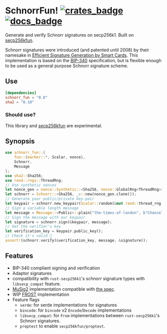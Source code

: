 # SchnorrFun!  [![crates_badge]][crates_url] [![docs_badge]][docs_url] 

[docs_badge]: https://docs.rs/schnorr_fun/badge.svg
[docs_url]: https://docs.rs/schnorr_fun
[crates_badge]: https://img.shields.io/crates/v/schnorr_fun.svg
[crates_url]: https://crates.io/crates/schnorr_fun

Generate and verify Schnorr signatures on secp256k1.
Built on [secp256kfun].

Schnorr signatures were introduced (and patented until 2008) by their namesake in [Efficient Signature Generation by Smart Cards][1].
This implementation is based on the [BIP-340] specification, but is flexible enough to be used as a general purpose Schnorr signature scheme.

## Use

``` toml
[dependencies]
schnorr_fun = "0.8"
sha2 = "0.10"
```

### Should use?

This library and [secp256kfun] are experimental.

## Synopsis

```rust
use schnorr_fun::{
    fun::{marker::*, Scalar, nonce},
    Schnorr,
    Message
};
use sha2::Sha256;
use rand::rngs::ThreadRng;
// Use synthetic nonces
let nonce_gen = nonce::Synthetic::<Sha256, nonce::GlobalRng<ThreadRng>>::default();
let schnorr = Schnorr::<Sha256, _>::new(nonce_gen.clone());
// Generate your public/private key-pair
let keypair = schnorr.new_keypair(Scalar::random(&mut rand::thread_rng()));
// Sign a variable length message
let message = Message::<Public>::plain("the-times-of-london", b"Chancellor on brink of second bailout for banks");
// Sign the message with our keypair
let signature = schnorr.sign(&keypair, message);
// Get the verifier's key
let verification_key = keypair.public_key();
// Check it's valid 🍿
assert!(schnorr.verify(&verification_key, message, &signature));
```

## Features

- BIP-340 compliant signing and verification
- Adaptor signatures
- compatibility with `rust-secp256k1`'s schnorr signature types with `libsecp_compat` feature.
- [MuSig2] implementation compatible with [the spec](https://github.com/jonasnick/bips/blob/90133b00affd7d10389fbde42ada68ff08563e1e/bip-musig2.mediawiki).
- WIP [FROST] implementation
- Feature flags
  - `serde`: for serde implementations for signatures
  - `bincode`: for `bincode` v2 `Encode`/`Decode` implementations
  - `libsecp_compat`: for `From` implementations between `rust-secp256k1`'s Schnorr signatures.
  - `proptest` to enable `secp256kfun/proptest`.

[1]: https://d-nb.info/1156214580/34
[BIP-340]: https://github.com/bitcoin/bips/blob/master/bip-0340.mediawiki
[secp256kfun]: https://docs.rs/secp256kfun
[secp256k1-zkp]: https://github.com/ElementsProject/secp256k1-zkp/pull/131
[MuSig2]: https://eprint.iacr.org/2020/1261.pdf
[FROST]: https://eprint.iacr.org/2020/852.pdf
